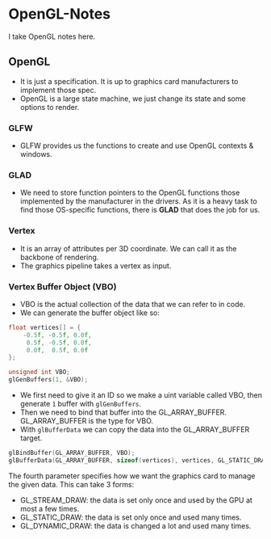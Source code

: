 # OpenGL-Notes
I take OpenGL notes here.

## OpenGL
- It is just a specification. It is up to graphics card manufacturers to implement those spec.
- OpenGL is a large state machine, we just change its state and some options to render.

### GLFW
- GLFW provides us the functions to create and use OpenGL contexts & windows.

### GLAD
- We need to store function pointers to the OpenGL functions those implemented by the manufacturer in the drivers. As it is a heavy task to find those OS-specific functions, there is **GLAD** that does the job for us.

### Vertex
- It is an array of attributes per 3D coordinate. We can call it as the backbone of rendering.
- The graphics pipeline takes a vertex as input.

### Vertex Buffer Object (VBO)
- VBO is the actual collection of the data that we can refer to in code.
- We can generate the buffer object like so:
```cpp
float vertices[] = {
    -0.5f, -0.5f, 0.0f,
     0.5f, -0.5f, 0.0f,
     0.0f,  0.5f, 0.0f
};

unsigned int VBO;
glGenBuffers(1, &VBO);
```
- We first need to give it an ID so we make a uint variable called VBO, then generate `1` buffer with `glGenBuffers`.
- Then we need to bind that buffer into the GL_ARRAY_BUFFER. GL_ARRAY_BUFFER is the type for VBO.
- With `glBufferData` we can copy the data into the GL_ARRAY_BUFFER target.
```cpp
glBindBuffer(GL_ARRAY_BUFFER, VBO);
glBufferData(GL_ARRAY_BUFFER, sizeof(vertices), vertices, GL_STATIC_DRAW);
```
The fourth parameter specifies how we want the graphics card to manage the given data. This can take 3 forms:

- GL_STREAM_DRAW: the data is set only once and used by the GPU at most a few times.
- GL_STATIC_DRAW: the data is set only once and used many times.
- GL_DYNAMIC_DRAW: the data is changed a lot and used many times.

